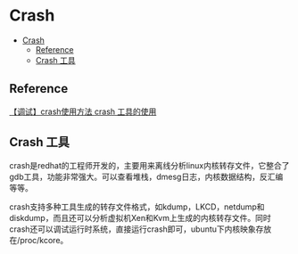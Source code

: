 # Crash
- [Crash](#crash)
  - [Reference](#reference)
  - [Crash 工具](#crash-工具)

## Reference
[【调试】crash使用方法 ](https://www.cnblogs.com/dongxb/p/17364995.html)
[crash 工具的使用](https://zhuanlan.zhihu.com/p/707500778)

## Crash 工具
crash是redhat的工程师开发的，主要用来离线分析linux内核转存文件，它整合了gdb工具，功能非常强大。可以查看堆栈，dmesg日志，内核数据结构，反汇编等等。

crash支持多种工具生成的转存文件格式，如kdump，LKCD，netdump和diskdump，而且还可以分析虚拟机Xen和Kvm上生成的内核转存文件。同时crash还可以调试运行时系统，直接运行crash即可，ubuntu下内核映象存放在/proc/kcore。





